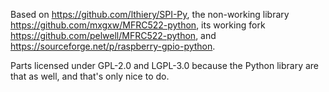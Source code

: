Based on https://github.com/lthiery/SPI-Py, the non-working library https://github.com/mxgxw/MFRC522-python, its working fork https://github.com/pelwell/MFRC522-python, and https://sourceforge.net/p/raspberry-gpio-python.

Parts licensed under GPL-2.0 and LGPL-3.0 because the Python library are that as well, and that's only nice to do.
